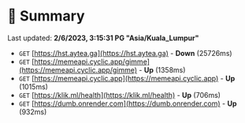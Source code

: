 # 📖 Summary
Last updated: **2/6/2023, 3:15:31 PG "Asia/Kuala_Lumpur"**

- `GET` [https://hst.aytea.ga](https://hst.aytea.ga) - **Down** (25726ms)
- `GET` [https://memeapi.cyclic.app/gimme](https://memeapi.cyclic.app/gimme) - **Up** (1358ms)
- `GET` [https://memeapi.cyclic.app](https://memeapi.cyclic.app) - **Up** (1015ms)
- `GET` [https://klik.ml/health](https://klik.ml/health) - **Up** (706ms)
- `GET` [https://dumb.onrender.com](https://dumb.onrender.com) - **Up** (932ms)
